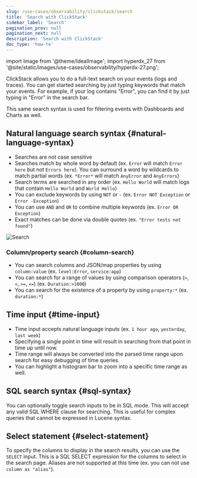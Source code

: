 ```yaml
---
slug: /use-cases/observability/clickstack/search
title: 'Search with ClickStack'
sidebar_label: 'Search'
pagination_prev: null
pagination_next: null
description: 'Search with ClickStack'
doc_type: 'how-to'
---
```


import Image from '@theme/IdealImage';
import hyperdx_27 from '@site/static/images/use-cases/observability/hyperdx-27.png';

ClickStack allows you to do a full-text search on your events (logs and traces). You can get started searching by just typing keywords that match your events. For example, if your log contains "Error", you can find it by just typing in "Error" in the search bar.

This same search syntax is used for filtering events with Dashboards and Charts
as well.

## Natural language search syntax {#natural-language-syntax}

- Searches are not case sensitive
- Searches match by whole word by default (ex. `Error` will match `Error here`
  but not `Errors here`). You can surround a word by wildcards to match partial
  words (ex. `*Error*` will match `AnyError` and `AnyErrors`)
- Search terms are searched in any order (ex. `Hello World` will match logs that
  contain `Hello World` and `World Hello`)
- You can exclude keywords by using `NOT` or `-` (ex. `Error NOT Exception` or
  `Error -Exception`)
- You can use `AND` and `OR` to combine multiple keywords (ex.
  `Error OR Exception`)
- Exact matches can be done via double quotes (ex. `"Error tests not found"`)

<Image img={hyperdx_27} alt="Search" size="md"/>

### Column/property search {#column-search}

- You can search columns and JSON/map properties by using `column:value` (ex. `level:Error`,
  `service:app`)
- You can search for a range of values by using comparison operators (`>`, `<`,
  `>=`, `<=`) (ex. `Duration:>1000`)
- You can search for the existence of a property by using `property:*` (ex.
  `duration:*`)

## Time input {#time-input}

- Time input accepts natural language inputs (ex. `1 hour ago`, `yesterday`,
  `last week`)
- Specifying a single point in time will result in searching from that point in
  time up until now.
- Time range will always be converted into the parsed time range upon search for
  easy debugging of time queries.
- You can highlight a histogram bar to zoom into a specific time range as well.

## SQL search syntax {#sql-syntax}

You can optionally toggle search inputs to be in SQL mode. This will accept any valid
SQL WHERE clause for searching. This is useful for complex queries that cannot be
expressed in Lucene syntax.

## Select statement  {#select-statement}

To specify the columns to display in the search results, you can use the `SELECT`
input. This is a SQL SELECT expression for the columns to select in the search page.
Aliases are not supported at this time (ex. you can not use `column as "alias"`).
